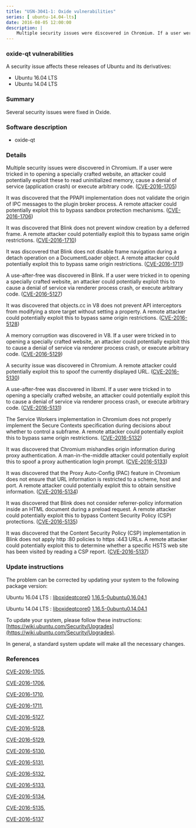```yaml
---
title: "USN-3041-1: Oxide vulnerabilities"
series: [ ubuntu-14.04-lts]
date: 2016-08-05 12:00:00
description: |
    Multiple security issues were discovered in Chromium. If a user were tricked in to opening a specially crafted website, an attacker could potentially exploit these to read uninitialized memory, cause a denial of service (application crash) or execute arbitrary code. ([CVE-2016-1705](http://people.ubuntu.com/~ubuntu-security/cve/CVE-2016-1705))
--- 
```

 
### oxide-qt vulnerabilities

A security issue affects these releases of Ubuntu and its derivatives:

* Ubuntu 16.04 LTS
* Ubuntu 14.04 LTS

### Summary

Several security issues were fixed in Oxide. 

### Software description

* oxide-qt 

### Details

Multiple security issues were discovered in Chromium. If a user were tricked in to opening a specially crafted website, an attacker could potentially exploit these to read uninitialized memory, cause a denial of service (application crash) or execute arbitrary code. ([CVE-2016-1705](http://people.ubuntu.com/~ubuntu-security/cve/CVE-2016-1705))

It was discovered that the PPAPI implementation does not validate the origin of IPC messages to the plugin broker process. A remote attacker could potentially exploit this to bypass sandbox protection mechanisms. ([CVE-2016-1706](http://people.ubuntu.com/~ubuntu-security/cve/CVE-2016-1706))

It was discovered that Blink does not prevent window creation by a deferred frame. A remote attacker could potentially exploit this to bypass same origin restrictions. ([CVE-2016-1710](http://people.ubuntu.com/~ubuntu-security/cve/CVE-2016-1710))

It was discovered that Blink does not disable frame navigation during a detach operation on a DocumentLoader object. A remote attacker could potentially exploit this to bypass same origin restrictions. ([CVE-2016-1711](http://people.ubuntu.com/~ubuntu-security/cve/CVE-2016-1711))

A use-after-free was discovered in Blink. If a user were tricked in to opening a specially crafted website, an attacker could potentially exploit this to cause a denial of service via renderer process crash, or execute arbitrary code. ([CVE-2016-5127](http://people.ubuntu.com/~ubuntu-security/cve/CVE-2016-5127))

It was discovered that objects.cc in V8 does not prevent API interceptors from modifying a store target without setting a property. A remote attacker could potentially exploit this to bypass same origin restrictions. ([CVE-2016-5128](http://people.ubuntu.com/~ubuntu-security/cve/CVE-2016-5128))

A memory corruption was discovered in V8. If a user were tricked in to opening a specially crafted website, an attacker could potentially exploit this to cause a denial of service via renderer process crash, or execute arbitrary code. ([CVE-2016-5129](http://people.ubuntu.com/~ubuntu-security/cve/CVE-2016-5129))

A security issue was discovered in Chromium. A remote attacker could potentially exploit this to spoof the currently displayed URL. ([CVE-2016-5130](http://people.ubuntu.com/~ubuntu-security/cve/CVE-2016-5130))

A use-after-free was discovered in libxml. If a user were tricked in to opening a specially crafted website, an attacker could potentially exploit this to cause a denial of service via renderer process crash, or execute arbitrary code. ([CVE-2016-5131](http://people.ubuntu.com/~ubuntu-security/cve/CVE-2016-5131))

The Service Workers implementation in Chromium does not properly implement the Secure Contexts specification during decisions about whether to control a subframe. A remote attacker could potentially exploit this to bypass same origin restrictions. ([CVE-2016-5132](http://people.ubuntu.com/~ubuntu-security/cve/CVE-2016-5132))

It was discovered that Chromium mishandles origin information during proxy authentication. A man-in-the-middle attacker could potentially exploit this to spoof a proxy authentication login prompt. ([CVE-2016-5133](http://people.ubuntu.com/~ubuntu-security/cve/CVE-2016-5133))

It was discovered that the Proxy Auto-Config (PAC) feature in Chromium does not ensure that URL information is restricted to a scheme, host and port. A remote attacker could potentially exploit this to obtain sensitive information. ([CVE-2016-5134](http://people.ubuntu.com/~ubuntu-security/cve/CVE-2016-5134))

It was discovered that Blink does not consider referrer-policy information inside an HTML document during a preload request. A remote attacker could potentially exploit this to bypass Content Security Policy (CSP) protections. ([CVE-2016-5135](http://people.ubuntu.com/~ubuntu-security/cve/CVE-2016-5135))

It was discovered that the Content Security Policy (CSP) implementation in Blink does not apply http :80 policies to https :443 URLs. A remote attacker could potentially exploit this to determine whether a specific HSTS web site has been visited by reading a CSP report. ([CVE-2016-5137](http://people.ubuntu.com/~ubuntu-security/cve/CVE-2016-5137)) 

### Update instructions

The problem can be corrected by updating your system to the following package version:

Ubuntu 16.04 LTS
 : [liboxideqtcore0](https://launchpad.net/ubuntu/+source/oxide-qt) <span> [1.16.5-0ubuntu0.16.04.1](https://launchpad.net/ubuntu/+source/oxide-qt/1.16.5-0ubuntu0.16.04.1) </span> 

Ubuntu 14.04 LTS
 : [liboxideqtcore0](https://launchpad.net/ubuntu/+source/oxide-qt) <span> [1.16.5-0ubuntu0.14.04.1](https://launchpad.net/ubuntu/+source/oxide-qt/1.16.5-0ubuntu0.14.04.1) </span> 

To update your system, please follow these instructions: [https://wiki.ubuntu.com/Security/Upgrades](https://wiki.ubuntu.com/Security/Upgrades).

In general, a standard system update will make all the necessary changes. 

### References

 [CVE-2016-1705](http://people.ubuntu.com/~ubuntu-security/cve/CVE-2016-1705), 

 [CVE-2016-1706](http://people.ubuntu.com/~ubuntu-security/cve/CVE-2016-1706), 

 [CVE-2016-1710](http://people.ubuntu.com/~ubuntu-security/cve/CVE-2016-1710), 

 [CVE-2016-1711](http://people.ubuntu.com/~ubuntu-security/cve/CVE-2016-1711), 

 [CVE-2016-5127](http://people.ubuntu.com/~ubuntu-security/cve/CVE-2016-5127), 

 [CVE-2016-5128](http://people.ubuntu.com/~ubuntu-security/cve/CVE-2016-5128), 

 [CVE-2016-5129](http://people.ubuntu.com/~ubuntu-security/cve/CVE-2016-5129), 

 [CVE-2016-5130](http://people.ubuntu.com/~ubuntu-security/cve/CVE-2016-5130), 

 [CVE-2016-5131](http://people.ubuntu.com/~ubuntu-security/cve/CVE-2016-5131), 

 [CVE-2016-5132](http://people.ubuntu.com/~ubuntu-security/cve/CVE-2016-5132), 

 [CVE-2016-5133](http://people.ubuntu.com/~ubuntu-security/cve/CVE-2016-5133), 

 [CVE-2016-5134](http://people.ubuntu.com/~ubuntu-security/cve/CVE-2016-5134), 

 [CVE-2016-5135](http://people.ubuntu.com/~ubuntu-security/cve/CVE-2016-5135), 

 [CVE-2016-5137](http://people.ubuntu.com/~ubuntu-security/cve/CVE-2016-5137)
 
